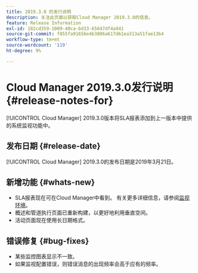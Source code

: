 ```yaml
---
title: 2019.3.0 的发行说明
description: 关注此页面以获取Cloud Manager 2019.3.0的信息。
feature: Release Information
exl-id: 182cd359-1009-40ca-bd33-65647df4a941
source-git-commit: f855fa91656e4b3806a617d61ea313a51fae13b4
workflow-type: tm+mt
source-wordcount: '119'
ht-degree: 9%

---
```


# Cloud Manager 2019.3.0发行说明 {#release-notes-for}

[!UICONTROL Cloud Manager] 2019.3.0版本将SLA报表添加到上一版本中提供的系统监视功能中。

## 发布日期 {#release-date}

[!UICONTROL Cloud Manager] 2019.3.0的发布日期是2019年3月21日。

## 新增功能 {#whats-new}

* SLA报表现在可在Cloud Manager中看到。 有关更多详细信息，请参阅[监视环境](/help/using/monitoring-environments.md)。
* 概述和管道执行页面已重新构建，以更好地利用垂直空间。
* 活动页面现在使用长日期格式。

## 错误修复 {#bug-fixes}

* 某些监控图表显示不一致。
* 如果监视配置错误，则错误消息的出现频率会高于应有的频率。
